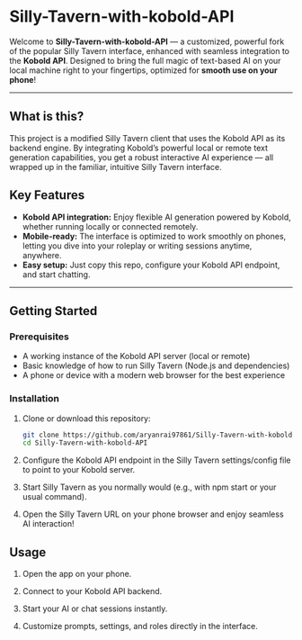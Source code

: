 # Silly-Tavern-with-kobold-API

Welcome to **Silly-Tavern-with-kobold-API** — a customized, powerful fork of the popular Silly Tavern interface, enhanced with seamless integration to the **Kobold API**. Designed to bring the full magic of text-based AI on your local machine right to your fingertips, optimized for **smooth use on your phone**!

---

## What is this?

This project is a modified Silly Tavern client that uses the Kobold API as its backend engine. By integrating Kobold’s powerful local or remote text generation capabilities, you get a robust interactive AI experience — all wrapped up in the familiar, intuitive Silly Tavern interface.

## Key Features

- **Kobold API integration:** Enjoy flexible AI generation powered by Kobold, whether running locally or connected remotely.
- **Mobile-ready:** The interface is optimized to work smoothly on phones, letting you dive into your roleplay or writing sessions anytime, anywhere.
- **Easy setup:** Just copy this repo, configure your Kobold API endpoint, and start chatting.

---

## Getting Started

### Prerequisites

- A working instance of the Kobold API server (local or remote)
- Basic knowledge of how to run Silly Tavern (Node.js and dependencies)
- A phone or device with a modern web browser for the best experience

### Installation

1. Clone or download this repository:

   ```bash
   git clone https://github.com/aryanrai97861/Silly-Tavern-with-kobold-API.git
   cd Silly-Tavern-with-kobold-API
2. Configure the Kobold API endpoint in the Silly Tavern settings/config file to point to your Kobold server.

3. Start Silly Tavern as you normally would (e.g., with npm start or your usual command).

4. Open the Silly Tavern URL on your phone browser and enjoy seamless AI interaction!


## Usage

1. Open the app on your phone.

2. Connect to your Kobold API backend.

3. Start your AI or chat sessions instantly.

4. Customize prompts, settings, and roles directly in the interface.
